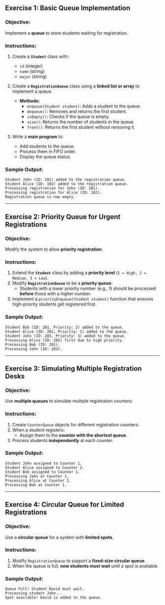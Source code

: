 ## **Exercise 1: Basic Queue Implementation**
### **Objective:**
Implement a **queue** to store students waiting for registration.

### **Instructions:**
1. Create a **`Student`** class with:
    - `id` (integer)
    - `name` (string)
    - `major` (string)

2. Create a **`RegistrationQueue`** class using a **linked list or array** to implement a queue.
    - **Methods:**
        - `enqueue(Student student)`: Adds a student to the queue.
        - `dequeue()`: Removes and returns the first student.
        - `isEmpty()`: Checks if the queue is empty.
        - `size()`: Returns the number of students in the queue.
        - `front()`: Returns the first student without removing it.

3. Write a **main program** to:
    - Add students to the queue.
    - Process them in FIFO order.
    - Display the queue status.

### **Sample Output:**
```
Student John (ID: 101) added to the registration queue.
Student Alice (ID: 102) added to the registration queue.
Processing registration for John (ID: 101).
Processing registration for Alice (ID: 102).
Registration queue is now empty.
```

---

## **Exercise 2: Priority Queue for Urgent Registrations**
### **Objective:**
Modify the system to allow **priority registration**.

### **Instructions:**
1. Extend the **`Student`** class by adding a **priority level** (`1 = High, 2 = Medium, 3 = Low`).
2. Modify **`RegistrationQueue`** to be a **priority queue**:
    - Students with a lower priority number (e.g., 1) should be processed **before** those with a higher number.
3. Implement a `priorityEnqueue(Student student)` function that ensures high-priority students get registered first.

### **Sample Output:**
```
Student Bob (ID: 201, Priority: 2) added to the queue.
Student Alice (ID: 202, Priority: 1) added to the queue.
Student John (ID: 203, Priority: 3) added to the queue.
Processing Alice (ID: 202) first due to high priority.
Processing Bob (ID: 201).
Processing John (ID: 203).
```

---

## **Exercise 3: Simulating Multiple Registration Desks**
### **Objective:**
Use **multiple queues** to simulate multiple registration counters.

### **Instructions:**
1. Create `CounterQueue` objects for different registration counters.
2. When a student registers:
    - Assign them to the **counter with the shortest queue**.
3. Process students **independently** at each counter.

### **Sample Output:**
```
Student John assigned to Counter 1.
Student Alice assigned to Counter 2.
Student Bob assigned to Counter 1.
Processing John at Counter 1.
Processing Alice at Counter 2.
Processing Bob at Counter 1.
```

---

## **Exercise 4: Circular Queue for Limited Registrations**
### **Objective:**
Use a **circular queue** for a system with **limited spots**.

### **Instructions:**
1. Modify `RegistrationQueue` to support a **fixed-size circular queue**.
2. When the queue is full, **new students must wait** until a spot is available.

### **Sample Output:**
```
Queue Full! Student David must wait.
Processing student John...
Spot available! David is added to the queue.
```